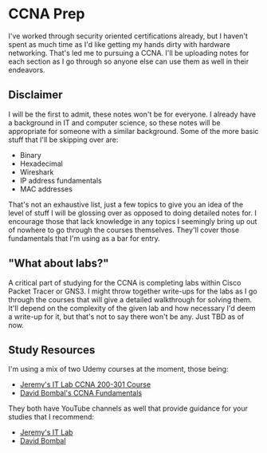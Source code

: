 # CCNA Prep

I've worked through security oriented certifications already, but I haven't spent as much time as I'd like getting my hands dirty with hardware networking.
That's led me to pursuing a CCNA. I'll be uploading notes for each section as I go through so anyone else can use them as well in their endeavors.

## Disclaimer

I will be the first to admit, these notes won't be for everyone. I already have a background in IT and computer science, so these notes will be appropriate for someone with a similar background. Some of the more basic stuff that I'll be skipping over are:
- Binary
- Hexadecimal
- Wireshark
- IP address fundamentals
- MAC addresses

That's not an exhaustive list, just a few topics to give you an idea of the level of stuff I will be glossing over as opposed to doing detailed notes for. I encourage those that lack knowledge in any topics I seemingly bring up out of nowhere to go through the courses themselves. They'll cover those fundamentals that I'm using as a bar for entry.

## "What about labs?"

A critical part of studying for the CCNA is completing labs within Cisco Packet Tracer or GNS3. I might throw together write-ups for the labs as I go through the courses that will give a detailed walkthrough for solving them. It'll depend on the complexity of the given lab and how necessary I'd deem a write-up for it, but that's not to say there won't be any. Just TBD as of now.

## Study Resources
I'm using a mix of two Udemy courses at the moment, those being:
- [Jeremy's IT Lab CCNA 200-301 Course](https://www.udemy.com/course/complete-cisco-ccna-200-301-course/)
- [David Bombal's CCNA Fundamentals](https://www.udemy.com/course/complete-networking-fundamentals-course-ccna-start/#overview)

They both have YouTube channels as well that provide guidance for your studies that I recommend:
- [Jeremy's IT Lab](https://www.youtube.com/@JeremysITLab)
- [David Bombal](https://www.youtube.com/@davidbombal)
